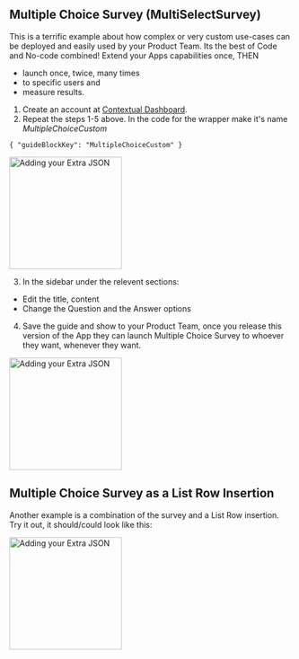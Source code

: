 ## Multiple Choice Survey (MultiSelectSurvey)

This is a terrific example about how complex or very custom use-cases can be deployed and easily used by your Product Team. Its the best of Code and No-code combined! Extend your Apps capabilities once, THEN

* launch once, twice, many times
* to specific users and
* measure results.

1. Create an account at [Contextual Dashboard](https://dashboard.contextu.al/ "Contextual Dashboard").
2. Repeat the steps 1-5 above. In the code for the wrapper make it's name *MultipleChoiceCustom*

`
{
  "guideBlockKey": "MultipleChoiceCustom"
}
`

<img src="https://raw.githubusercontent.com/contextu-al/AirBnB-iOS/main/airbnb-main/img/Popup-Survey.gif" alt="Adding your Extra JSON" width="200"/>

3.  In the sidebar under the relevent sections:
 * Edit the title, content
 * Change the Question and the Answer options
4. Save the guide and show to your Product Team, once you release this version of the App they can launch Multiple Choice Survey to whoever they want, whenever they want.

<img src="https://raw.githubusercontent.com/contextu-al/AirBnB-iOS/main/airbnb-main/img/Popup-Survey-Questions.png" alt="Adding your Extra JSON" width="200"/>

## Multiple Choice Survey as a List Row Insertion
Another example is a combination of the survey and a List Row insertion. Try it out, it should/could look like this:

<img src="https://raw.githubusercontent.com/contextu-al/AirBnB-iOS/main/airbnb-main/img/Inline-Survey.gif" alt="Adding your Extra JSON" width="200"/>

